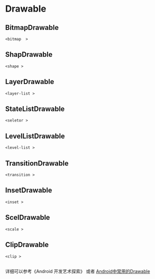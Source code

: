 # Drawable
## BitmapDrawable 
    <bitmap  >
## ShapDrawable
    <shape >
## LayerDrawable
    <layer-list >
## StateListDrawable
    <seletor >
## LevelListDrawable
    <level-list >
## TransitionDrawable
    <transition >
## InsetDrawable
    <inset >
## ScelDrawable
    <scale >
## ClipDrawable
    <clip >
##


详细可以参考《Android 开发艺术探索》
或者
[Android中常用的Drawable](http://www.jianshu.com/p/fd358b03b64c)